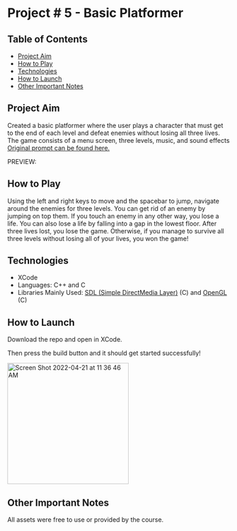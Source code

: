 # Project # 5 - Basic Platformer
## Table of Contents
- [Project Aim](#Project-Aim)
- [How to Play](#How-to-Play)
- [Technologies](#Technologies)
- [How to Launch](#How-to-Launch)
- [Other Important Notes](#Other-Important-Notes)
## Project Aim
Created a basic platformer where the user plays a character that must get to the end of each level and defeat enemies without losing all three lives.
The game consists of a menu screen, three levels, music, and sound effects
[Original prompt can be found here.]()

PREVIEW:



## How to Play
Using the left and right keys to move and the spacebar to jump, navigate around the enemies for three levels.
You can get rid of an enemy by jumping on top them. If you touch an enemy in any other way, you lose a life. 
You can also lose a life by falling into a gap in the lowest floor. After three lives lost, you lose the game. 
Otherwise, if you manage to survive all three levels without losing all of your lives, you won the game!

## Technologies
* XCode
* Languages: C++ and C 
* Libraries Mainly Used: [SDL (Simple DirectMedia Layer)](https://www.libsdl.org/) (C) and [OpenGL](https://www.opengl.org/) (C)

## How to Launch
Download the repo and open in XCode.

Then press the build button and it should get started successfully!

<img width="274" alt="Screen Shot 2022-04-21 at 11 36 46 AM" src="https://user-images.githubusercontent.com/42008799/164500881-2320776b-d499-4cf0-b916-2840f0a178a7.png">


## Other Important Notes
All assets were free to use or provided by the course.
